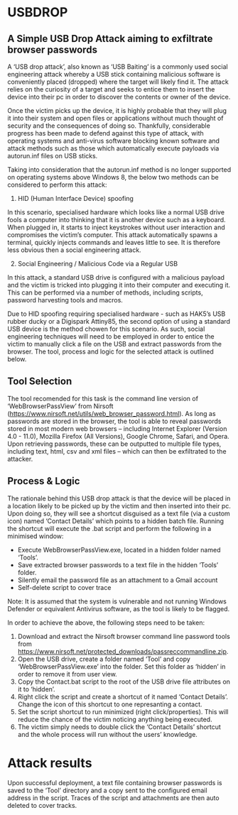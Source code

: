 # USBDROP                               
## A Simple USB Drop Attack aiming to exfiltrate browser passwords

A ‘USB drop attack’, also known as ‘USB Baiting’ is a commonly used social engineering attack whereby a USB stick containing malicious software is conveniently placed (dropped) where the target will likely find it. The attack relies on the curiosity of a target and seeks to entice them to insert the device into their pc in order to discover the contents or owner of the device. 

Once the victim picks up the device, it is highly probable that they will plug it into their system and open files or applications without much thought of security and the consequences of doing so. Thankfully, considerable progress has been made to defend against this type of attack, with operating systems and anti-virus software blocking known software and attack methods such as those which automatically execute payloads via autorun.inf files on USB sticks.

Taking into consideration that the autorun.inf method is no longer supported on operating systems above Windows 8,  the below two methods can be considered to perform this attack:

1. HID (Human Interface Device) spoofing

In this scenario, specialised hardware which looks like a normal USB drive fools a computer into thinking that it is another device such as a keyboard. When
plugged in, it starts to inject keystrokes without user interaction and compromises the victim’s computer. This attack automatically spawns a terminal, quickly injects commands and leaves little to see. It is therefore less obvious then a social engineering attack.

2. Social Engineering / Malicious Code via a Regular USB 

In this attack, a standard USB drive is configured with a malicious payload and the victim is tricked into plugging it into their computer and executing it. This can be performed via a number of methods, including scripts, password harvesting tools and macros.

Due to HID spoofing  requiring specialised hardware - such as HAK5’s USB rubber ducky or a Digispark Attiny85, the second option of using a standard USB device is the  method chowen for this scenario. As such, social engineering techniques will need to be employed in order to entice the victim to manually click a file on the USB and extract passwords from the browser. The tool, process and logic for the selected attack is outlined below.


## Tool Selection

The tool recomended for this task is the command line version of ‘WebBrowserPassView’ from Nirsoft (https://www.nirsoft.net/utils/web_browser_password.html). As long as passwords are stored in the browser, the tool is able to reveal passwords stored in most modern web browsers – including Internet Explorer (Version 4.0 - 11.0), Mozilla Firefox (All Versions), Google Chrome, Safari, and Opera. Upon retrieving passwords, these can be outputted to multiple file types, including text, html, csv and xml files – which can then be exfiltrated to the attacker.

## Process & Logic 

The rationale behind this USB drop attack is that the device will be placed in a location likely to be picked up by the victim and then inserted into their pc. Upon doing so, they will see a shortcut disguised as a text file (via a custom icon) named ‘Contact Details’ which points to a hidden batch file. Running the shortcut will execute the .bat script and perform the following in a minimised window:


- Execute WebBrowserPassView.exe, located in a hidden folder named ‘Tools’.
- Save extracted browser passwords to a text file in the hidden ‘Tools’ folder.
- Silently email the password file as an attachment to a Gmail account 
- Self-delete script to cover trace

Note: It is assumed that the system is vulnerable and not running Windows Defender or equivalent Antivirus software, as the tool is likely to be flagged.

In order to achieve the above, the following steps need to be taken:

1. Download and extract the Nirsoft browser command line password tools from https://www.nirsoft.net/protected_downloads/passreccommandline.zip.
2. Open the USB drive, create a folder named ‘Tool’ and copy ‘WebBrowserPassView.exe’ into the folder. Set this folder as ‘hidden’ in order to remove it from user view.
3. Copy the Contact.bat script to the root of the USB drive file attributes on it to ‘hidden’.
4. Right click the script and create a shortcut of it named ‘Contact Details’. Change the icon of this shortcut to one represanting a contact.
5. Set the script shortcut to run minimized (right click/properties). This will reduce the chance of the victim noticing anything being executed.
6. The victim simply needs to double click the ‘Contact Details’ shortcut and the whole process will run without the users’ knowledge.


# Attack results

Upon successful deployment, a text file containing browser passwords is saved to the ‘Tool’ directory and a copy sent to the configured email address in the script. Traces of the script and attachments are then auto deleted to cover tracks.
